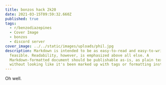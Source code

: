 ```yaml
---
title: bonzos hack 2k20
date: 2021-03-15T09:59:32.660Z
published: true
tags:
  - r/benzodiazepines
  - Cover Image
  - bonzos
  - discord server
cover_image: ../../static/images/uploads/phil.jpg
description: Markdown is intended to be as easy-to-read and easy-to-write as is
  feasible. Readability, however, is emphasized above all else. A
  Markdown-formatted document should be publishable as-is, as plain text,
  without looking like it's been marked up with tags or formatting instructions.
---
```

Oh well.